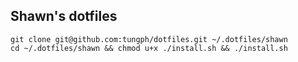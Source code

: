 ## Shawn's dotfiles
```shell script
git clone git@github.com:tungph/dotfiles.git ~/.dotfiles/shawn
cd ~/.dotfiles/shawn && chmod u+x ./install.sh && ./install.sh
```
